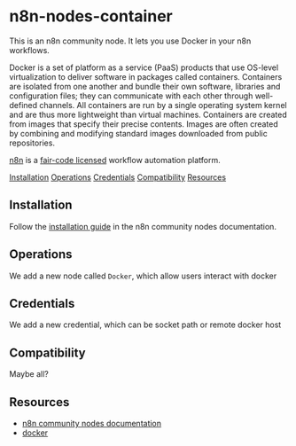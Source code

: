 # n8n-nodes-container

This is an n8n community node. It lets you use Docker in your n8n workflows.

Docker is a set of platform as a service (PaaS) products that use OS-level virtualization to deliver software in packages called containers. Containers are isolated from one another and bundle their own software, libraries and configuration files; they can communicate with each other through well-defined channels. All containers are run by a single operating system kernel and are thus more lightweight than virtual machines. Containers are created from images that specify their precise contents. Images are often created by combining and modifying standard images downloaded from public repositories.

[n8n](https://n8n.io/) is a [fair-code licensed](https://docs.n8n.io/reference/license/) workflow automation platform.

[Installation](#installation)
[Operations](#operations)
[Credentials](#credentials)  <!-- delete if no auth needed -->
[Compatibility](#compatibility)
[Resources](#resources)

## Installation

Follow the [installation guide](https://docs.n8n.io/integrations/community-nodes/installation/) in the n8n community nodes documentation.

## Operations

We add a new node called `Docker`, which allow users interact with docker

## Credentials

We add a new credential, which can be socket path or remote docker host

## Compatibility

Maybe all?

## Resources

* [n8n community nodes documentation](https://docs.n8n.io/integrations/community-nodes/)
* [docker](https://www.docker.com/)
